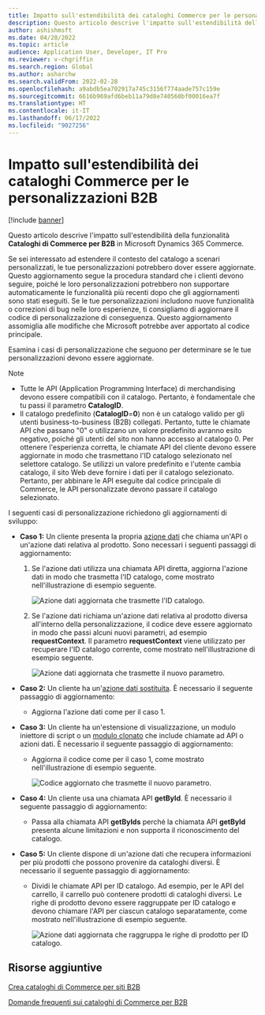 ```yaml
---
title: Impatto sull'estendibilità dei cataloghi Commerce per le personalizzazioni B2B
description: Questo articolo descrive l'impatto sull'estendibilità della funzionalità Cataloghi di Commerce per B2B in Microsoft Dynamics 365 Commerce.
author: ashishmsft
ms.date: 04/28/2022
ms.topic: article
audience: Application User, Developer, IT Pro
ms.reviewer: v-chgriffin
ms.search.region: Global
ms.author: asharchw
ms.search.validFrom: 2022-02-28
ms.openlocfilehash: a9abdb5ea702917a745c3156f774aade757c159e
ms.sourcegitcommit: 6616b969afd6beb11a79d8e740560bf00016ea7f
ms.translationtype: HT
ms.contentlocale: it-IT
ms.lasthandoff: 06/17/2022
ms.locfileid: "9027256"
---
```

# <a name="extensibility-impact-of-commerce-catalogs-for-b2b-customizations"></a>Impatto sull'estendibilità dei cataloghi Commerce per le personalizzazioni B2B

[!include [banner](includes/banner.md)]

Questo articolo descrive l'impatto sull'estendibilità della funzionalità **Cataloghi di Commerce per B2B** in Microsoft Dynamics 365 Commerce.

Se sei interessato ad estendere il contesto del catalogo a scenari personalizzati, le tue personalizzazioni potrebbero dover essere aggiornate. Questo aggiornamento segue la procedura standard che i clienti devono seguire, poiché le loro personalizzazioni potrebbero non supportare automaticamente le funzionalità più recenti dopo che gli aggiornamenti sono stati eseguiti. Se le tue personalizzazioni includono nuove funzionalità o correzioni di bug nelle loro esperienze, ti consigliamo di aggiornare il codice di personalizzazione di conseguenza. Questo aggiornamento assomiglia alle modifiche che Microsoft potrebbe aver apportato al codice principale.

Esamina i casi di personalizzazione che seguono per determinare se le tue personalizzazioni devono essere aggiornate.

> [!NOTE]
> - Tutte le API (Application Programming Interface) di merchandising devono essere compatibili con il catalogo. Pertanto, è fondamentale che tu passi il parametro **CatalogID**.
> - Il catalogo predefinito (**CatalogID**=**0**) non è un catalogo valido per gli utenti business-to-business (B2B) collegati. Pertanto, tutte le chiamate API che passano "0" o utilizzano un valore predefinito avranno esito negativo, poiché gli utenti del sito non hanno accesso al catalogo 0. Per ottenere l'esperienza corretta, le chiamate API del cliente devono essere aggiornate in modo che trasmettano l'ID catalogo selezionato nel selettore catalogo. Se utilizzi un valore predefinito e l'utente cambia catalogo, il sito Web deve fornire i dati per il catalogo selezionato. Pertanto, per abbinare le API eseguite dal codice principale di Commerce, le API personalizzate devono passare il catalogo selezionato.

I seguenti casi di personalizzazione richiedono gli aggiornamenti di sviluppo:

- **Caso 1:** Un cliente presenta la propria [azione dati](e-commerce-extensibility/data-actions.md) che chiama un'API o un'azione dati relativa al prodotto. Sono necessari i seguenti passaggi di aggiornamento:

    1. Se l'azione dati utilizza una chiamata API diretta, aggiorna l'azione dati in modo che trasmetta l'ID catalogo, come mostrato nell'illustrazione di esempio seguente.

        ![Azione dati aggiornata che trasmette l'ID catalogo.](./media/customization1_a.png)

    1. Se l'azione dati richiama un'azione dati relativa al prodotto diversa all'interno della personalizzazione, il codice deve essere aggiornato in modo che passi alcuni nuovi parametri, ad esempio **requestContext**. Il parametro **requestContext** viene utilizzato per recuperare l'ID catalogo corrente, come mostrato nell'illustrazione di esempio seguente.

        ![Azione dati aggiornata che trasmette il nuovo parametro.](./media/customization1_b.png)

- **Caso 2:** Un cliente ha un'[azione dati sostituita](e-commerce-extensibility/data-action-overrides.md). È necessario il seguente passaggio di aggiornamento:

    - Aggiorna l'azione dati come per il caso 1.

- **Caso 3:** Un cliente ha un'estensione di visualizzazione, un modulo iniettore di script o un [modulo clonato](e-commerce-extensibility/modules-overview.md#clone-a-module-library-module) che include chiamate ad API o azioni dati. È necessario il seguente passaggio di aggiornamento:

    - Aggiorna il codice come per il caso 1, come mostrato nell'illustrazione di esempio seguente.

       ![Codice aggiornato che trasmette il nuovo parametro.](./media/customization3.png)

- **Caso 4:** Un cliente usa una chiamata API **getById**. È necessario il seguente passaggio di aggiornamento:

    - Passa alla chiamata API **getByIds** perché la chiamata API **getById** presenta alcune limitazioni e non supporta il riconoscimento del catalogo.

- **Caso 5:** Un cliente dispone di un'azione dati che recupera informazioni per più prodotti che possono provenire da cataloghi diversi. È necessario il seguente passaggio di aggiornamento:

    - Dividi le chiamate API per ID catalogo. Ad esempio, per le API del carrello, il carrello può contenere prodotti di cataloghi diversi. Le righe di prodotto devono essere raggruppate per ID catalogo e devono chiamare l'API per ciascun catalogo separatamente, come mostrato nell'illustrazione di esempio seguente.

        ![Azione dati aggiornata che raggruppa le righe di prodotto per ID catalogo.](./media/customization5.png)

## <a name="additional-resources"></a>Risorse aggiuntive

[Crea cataloghi di Commerce per siti B2B](catalogs-b2b-sites.md)

[Domande frequenti sui cataloghi di Commerce per B2B](catalogs-b2b-sites-FAQ.md)
